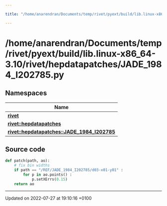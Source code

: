 ```yaml
---

title: "/home/anarendran/Documents/temp/rivet/pyext/build/lib.linux-x86_64-3.10/rivet/hepdatapatches/JADE_1984_I202785.py"

---
```


# /home/anarendran/Documents/temp/rivet/pyext/build/lib.linux-x86_64-3.10/rivet/hepdatapatches/JADE_1984_I202785.py



## Namespaces

| Name           |
| -------------- |
| **[rivet](http://example.org/namespaces/namespacerivet/)**  |
| **[rivet::hepdatapatches](http://example.org/namespaces/namespacerivet_1_1hepdatapatches/)**  |
| **[rivet::hepdatapatches::JADE_1984_I202785](http://example.org/namespaces/namespacerivet_1_1hepdatapatches_1_1jade__1984__i202785/)**  |




## Source code

```python
def patch(path, ao):
    # fix bin widths
    if path == "/REF/JADE_1984_I202785/d03-x01-y01" :
        for p in ao.points() :
            p.setXErrs(0.15)
    return ao
```


-------------------------------

Updated on 2022-07-27 at 19:10:16 +0100
